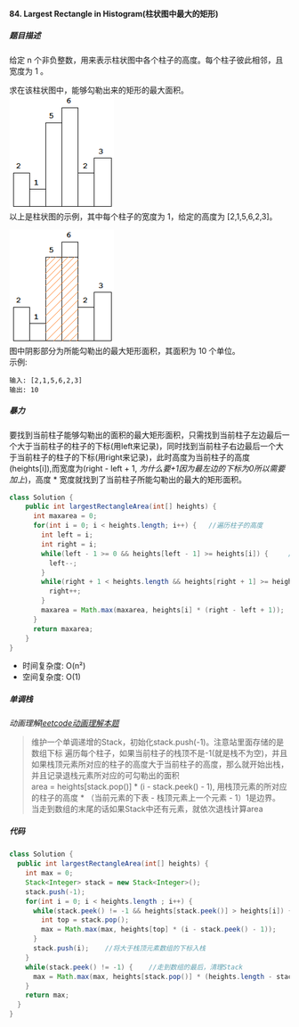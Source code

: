 #### 84. Largest Rectangle in Histogram(柱状图中最大的矩形)
##### 题目描述
给定 n 个非负整数，用来表示柱状图中各个柱子的高度。每个柱子彼此相邻，且宽度为 1 。

求在该柱状图中，能够勾勒出来的矩形的最大面积。  
![](../images/histogram.png)  
以上是柱状图的示例，其中每个柱子的宽度为 1，给定的高度为 [2,1,5,6,2,3]。  

![](../images/histogram_area.png)  
图中阴影部分为所能勾勒出的最大矩形面积，其面积为 10 个单位。  
示例: 
```
输入: [2,1,5,6,2,3]
输出: 10
```

##### 暴力
要找到当前柱子能够勾勒出的面积的最大矩形面积，只需找到当前柱子左边最后一个大于当前柱子的柱子的下标(用left来记录)，同时找到当前柱子右边最后一个大于当前柱子的柱子的下标(用right来记录)，此时高度为当前柱子的高度(heights[i]),而宽度为(right - left + 1, _为什么要+1因为最左边的下标为0所以需要加上_)，高度 * 宽度就找到了当前柱子所能勾勒出的最大的矩形面积。
```Java
class Solution {
    public int largestRectangleArea(int[] heights) {
      int maxarea = 0;
      for(int i = 0; i < heights.length; i++) {   //遍历柱子的高度
        int left = i;
        int right = i;
        while(left - 1 >= 0 && heights[left - 1] >= heights[i]) {     //找到当前柱子左边最后一个大于当前柱子的柱子的下标
          left--;
        }
        while(right + 1 < heights.length && heights[right + 1] >= heights[i]) {     //找到当前柱子右边最后一个大于当前柱子的柱子的下标
          right++;
        }
        maxarea = Math.max(maxarea, heights[i] * (right - left + 1));   //计算并且更新maxarea
      }
      return maxarea;
    }
}
```
* 时间复杂度: O(n²)
* 空间复杂度: O(1)

##### 单调栈
_动画理解[leetcode动画理解本题](https://leetcode-cn.com/problems/largest-rectangle-in-histogram/solution/zhu-zhuang-tu-zhong-zui-da-de-ju-xing-by-leetcode-/)_   

>维护一个单调递增的Stack，初始化stack.push(-1)。注意站里面存储的是数组下标
>遍历每个柱子，如果当前柱子的栈顶不是-1(就是栈不为空)，并且如果栈顶元素所对应的柱子的高度大于当前柱子的高度，那么就开始出栈，并且记录退栈元素所对应的可勾勒出的面积  
>area = heights[stack.pop()] * (i - stack.peek() - 1), 用栈顶元素的所对应的柱子的高度 * （当前元素的下表 - 栈顶元素上一个元素 - 1）1是边界。  
>当走到数组的末尾的话如果Stack中还有元素，就依次退栈计算area
##### 代码
```Java
class Solution {
  public int largestRectangleArea(int[] heights) {
    int max = 0;
    Stack<Integer> stack = new Stack<Integer>();
    stack.push(-1);
    for(int i = 0; i < heights.length ; i++) {
      while(stack.peek() != -1 && heights[stack.peek()] > heights[i]) {    //判断栈顶元素是否大于当前柱子
        int top = stack.pop();
        max = Math.max(max, heights[top] * (i - stack.peek() - 1));    //退栈计算面积
      }
      stack.push(i);    //将大于栈顶元素数组的下标入栈
    } 
    while(stack.peek() != -1) {    //走到数组的最后，清理Stack
      max = Math.max(max, heights[stack.pop()] * (heights.length - stack.peek() - 1));
    }
    return max;
  }
}
```



